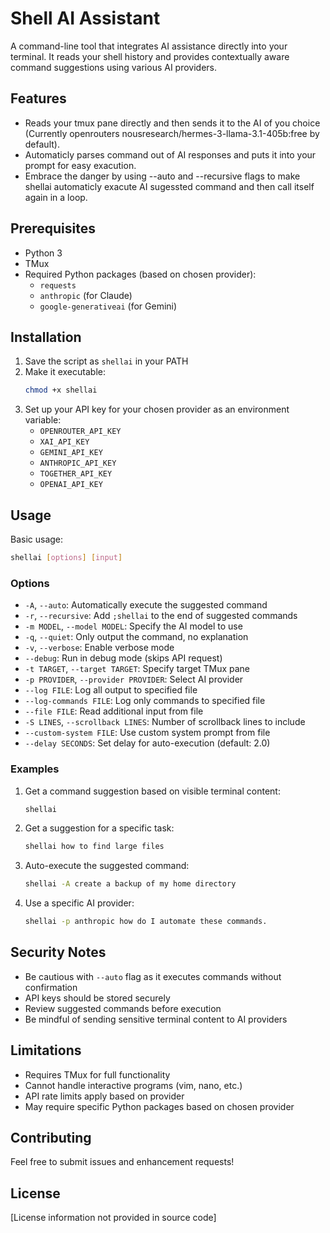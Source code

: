 # Shell AI Assistant

A command-line tool that integrates AI assistance directly into your terminal. It reads your shell history and provides contextually aware command suggestions using various AI providers.

## Features

- Reads your tmux pane directly and then sends it to the AI of you choice (Currently openrouters nousresearch/hermes-3-llama-3.1-405b:free by default).
- Automaticly parses command out of AI responses and puts it into your prompt for easy exacution.
- Embrace the danger by using --auto and --recursive flags to make shellai automaticly exacute AI sugessted command and then call itself again in a loop.

## Prerequisites

- Python 3
- TMux
- Required Python packages (based on chosen provider):
  - `requests`
  - `anthropic` (for Claude)
  - `google-generativeai` (for Gemini)

## Installation

1. Save the script as `shellai` in your PATH
2. Make it executable:
   ```bash
   chmod +x shellai
   ```
3. Set up your API key for your chosen provider as an environment variable:
   - `OPENROUTER_API_KEY`
   - `XAI_API_KEY`
   - `GEMINI_API_KEY`
   - `ANTHROPIC_API_KEY`
   - `TOGETHER_API_KEY`
   - `OPENAI_API_KEY`

## Usage

Basic usage:
```bash
shellai [options] [input]
```

### Options

- `-A`, `--auto`: Automatically execute the suggested command
- `-r`, `--recursive`: Add `;shellai` to the end of suggested commands
- `-m MODEL`, `--model MODEL`: Specify the AI model to use
- `-q`, `--quiet`: Only output the command, no explanation
- `-v`, `--verbose`: Enable verbose mode
- `--debug`: Run in debug mode (skips API request)
- `-t TARGET`, `--target TARGET`: Specify target TMux pane
- `-p PROVIDER`, `--provider PROVIDER`: Select AI provider
- `--log FILE`: Log all output to specified file
- `--log-commands FILE`: Log only commands to specified file
- `--file FILE`: Read additional input from file
- `-S LINES`, `--scrollback LINES`: Number of scrollback lines to include
- `--custom-system FILE`: Use custom system prompt from file
- `--delay SECONDS`: Set delay for auto-execution (default: 2.0)

### Examples

1. Get a command suggestion based on visible terminal content:
   ```bash
   shellai
   ```

2. Get a suggestion for a specific task:
   ```bash
   shellai how to find large files
   ```

3. Auto-execute the suggested command:
   ```bash
   shellai -A create a backup of my home directory
   ```

4. Use a specific AI provider:
   ```bash
   shellai -p anthropic how do I automate these commands.
   ```


## Security Notes

- Be cautious with `--auto` flag as it executes commands without confirmation
- API keys should be stored securely
- Review suggested commands before execution
- Be mindful of sending sensitive terminal content to AI providers

## Limitations

- Requires TMux for full functionality
- Cannot handle interactive programs (vim, nano, etc.)
- API rate limits apply based on provider
- May require specific Python packages based on chosen provider

## Contributing

Feel free to submit issues and enhancement requests!

## License

[License information not provided in source code]
